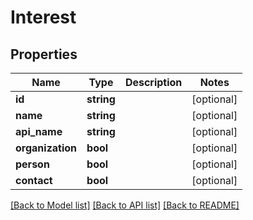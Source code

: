 # Interest

## Properties

 Name             | Type       | Description | Notes      
------------------|------------|-------------|------------
 **id**           | **string** |             | [optional] 
 **name**         | **string** |             | [optional] 
 **api_name**     | **string** |             | [optional] 
 **organization** | **bool**   |             | [optional] 
 **person**       | **bool**   |             | [optional] 
 **contact**      | **bool**   |             | [optional] 

[[Back to Model list]](../../README.md#documentation-for-models) [[Back to API list]](../../README.md#documentation-for-api-endpoints) [[Back to README]](../../README.md)



